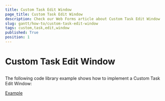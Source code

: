 ```yaml
---
title: Custom Task Edit Window
page_title: Custom Task Edit Window
description: Check our Web Forms article about Custom Task Edit Window.
slug: gantt/how-to/custom-task-edit-window
tags: custom,task,edit,window
published: True
position: 1
---
```


# Custom Task Edit Window



## 

The following code library example shows how to implement a Custom Task Edit Window:

[Example](https://www.telerik.com/support/code-library/custom-task-edit-window)

